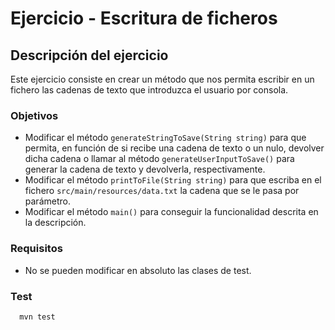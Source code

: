 # Ejercicio - Escritura de ficheros
## Descripción del ejercicio
Este ejercicio consiste en crear un método que nos permita escribir en un fichero las cadenas de texto que introduzca
el usuario por consola.
### Objetivos
* Modificar el método ``generateStringToSave(String string)`` para que permita, en función de si recibe una cadena de texto o un nulo, devolver dicha cadena o llamar al método ``generateUserInputToSave()`` para generar la cadena de texto y devolverla, respectivamente.
* Modificar el método ``printToFile(String string)`` para que escriba en el fichero `src/main/resources/data.txt` la cadena que se le pasa por parámetro.
* Modificar el método ``main()`` para conseguir la funcionalidad descrita en la descripción.
### Requisitos
* No se pueden modificar en absoluto las clases de test.
### Test

```
  mvn test
```
